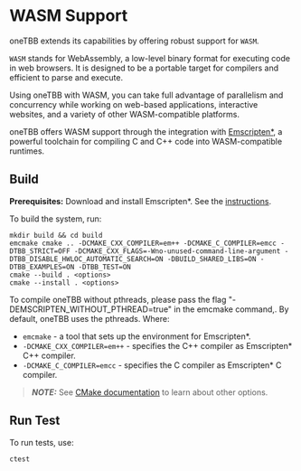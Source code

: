 <!--
******************************************************************************
* 
* Licensed under the Apache License, Version 2.0 (the "License");
* you may not use this file except in compliance with the License.
* You may obtain a copy of the License at
*
*     http://www.apache.org/licenses/LICENSE-2.0
*
* Unless required by applicable law or agreed to in writing, software
* distributed under the License is distributed on an "AS IS" BASIS,
* WITHOUT WARRANTIES OR CONDITIONS OF ANY KIND, either express or implied.
* See the License for the specific language governing permissions and
* limitations under the License.
*******************************************************************************/-->

# WASM Support

oneTBB extends its capabilities by offering robust support for ``WASM``. 

``WASM`` stands for WebAssembly, a low-level binary format for executing code in web browsers. 
It is designed to be a portable target for compilers and efficient to parse and execute. 

Using oneTBB with WASM, you can take full advantage of parallelism and concurrency while working on web-based applications, interactive websites, and a variety of other WASM-compatible platforms.

oneTBB offers WASM support through the integration with [Emscripten*](https://emscripten.org/docs/introducing_emscripten/index.html), a powerful toolchain for compiling C and C++ code into WASM-compatible runtimes. 

## Build

**Prerequisites:** Download and install Emscripten*. See the [instructions](https://emscripten.org/docs/getting_started/downloads.html). 

To build the system, run:

```
mkdir build && cd build
emcmake cmake .. -DCMAKE_CXX_COMPILER=em++ -DCMAKE_C_COMPILER=emcc -DTBB_STRICT=OFF -DCMAKE_CXX_FLAGS=-Wno-unused-command-line-argument -DTBB_DISABLE_HWLOC_AUTOMATIC_SEARCH=ON -DBUILD_SHARED_LIBS=ON -DTBB_EXAMPLES=ON -DTBB_TEST=ON
cmake --build . <options>
cmake --install . <options>
```
To compile oneTBB without pthreads, please pass the flag "-DEMSCRIPTEN_WITHOUT_PTHREAD=true" in the emcmake command,. By default, oneTBB uses the pthreads.
Where:

* ``emcmake`` - a tool that sets up the environment for Emscripten*. 
* ``-DCMAKE_CXX_COMPILER=em++`` - specifies the C++ compiler as Emscripten* C++ compiler. 
* ``-DCMAKE_C_COMPILER=emcc`` - specifies the C compiler as Emscripten* C compiler.


> **_NOTE:_** See [CMake documentation](https://github.com/oneapi-src/oneTBB/blob/master/cmake/README.md) to learn about other options. 


## Run Test

To run tests, use:

```
ctest
```

